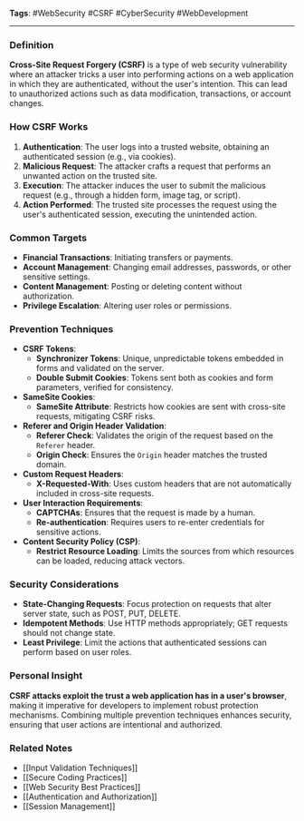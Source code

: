**Tags**: #WebSecurity #CSRF #CyberSecurity #WebDevelopment

---

### Definition

**Cross-Site Request Forgery (CSRF)** is a type of web security vulnerability where an attacker tricks a user into performing actions on a web application in which they are authenticated, without the user's intention. This can lead to unauthorized actions such as data modification, transactions, or account changes.

### How CSRF Works

1. **Authentication**: The user logs into a trusted website, obtaining an authenticated session (e.g., via cookies).
2. **Malicious Request**: The attacker crafts a request that performs an unwanted action on the trusted site.
3. **Execution**: The attacker induces the user to submit the malicious request (e.g., through a hidden form, image tag, or script).
4. **Action Performed**: The trusted site processes the request using the user's authenticated session, executing the unintended action.

### Common Targets

- **Financial Transactions**: Initiating transfers or payments.
- **Account Management**: Changing email addresses, passwords, or other sensitive settings.
- **Content Management**: Posting or deleting content without authorization.
- **Privilege Escalation**: Altering user roles or permissions.

### Prevention Techniques

- **CSRF Tokens**:
    - **Synchronizer Tokens**: Unique, unpredictable tokens embedded in forms and validated on the server.
    - **Double Submit Cookies**: Tokens sent both as cookies and form parameters, verified for consistency.
- **SameSite Cookies**:
    - **SameSite Attribute**: Restricts how cookies are sent with cross-site requests, mitigating CSRF risks.
- **Referer and Origin Header Validation**:
    - **Referer Check**: Validates the origin of the request based on the `Referer` header.
    - **Origin Check**: Ensures the `Origin` header matches the trusted domain.
- **Custom Request Headers**:
    - **X-Requested-With**: Uses custom headers that are not automatically included in cross-site requests.
- **User Interaction Requirements**:
    - **CAPTCHAs**: Ensures that the request is made by a human.
    - **Re-authentication**: Requires users to re-enter credentials for sensitive actions.
- **Content Security Policy (CSP)**:
    - **Restrict Resource Loading**: Limits the sources from which resources can be loaded, reducing attack vectors.

### Security Considerations

- **State-Changing Requests**: Focus protection on requests that alter server state, such as POST, PUT, DELETE.
- **Idempotent Methods**: Use HTTP methods appropriately; GET requests should not change state.
- **Least Privilege**: Limit the actions that authenticated sessions can perform based on user roles.

### Personal Insight

**CSRF attacks exploit the trust a web application has in a user's browser**, making it imperative for developers to implement robust protection mechanisms. Combining multiple prevention techniques enhances security, ensuring that user actions are intentional and authorized.

### Related Notes

- [[Input Validation Techniques]]
- [[Secure Coding Practices]]
- [[Web Security Best Practices]]
- [[Authentication and Authorization]]
- [[Session Management]]